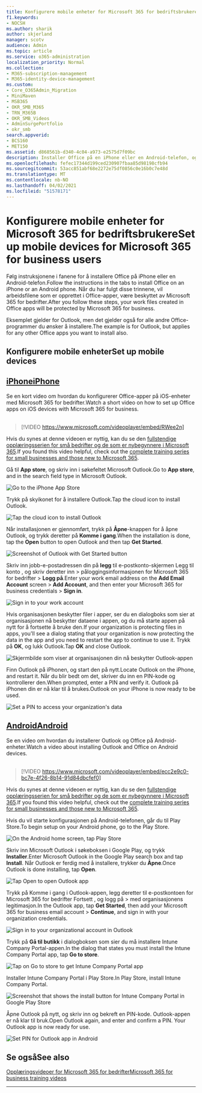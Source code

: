 ```yaml
---
title: Konfigurere mobile enheter for Microsoft 365 for bedriftsbrukere
f1.keywords:
- NOCSH
ms.author: sharik
author: skjerland
manager: scotv
audience: Admin
ms.topic: article
ms.service: o365-administration
localization_priority: Normal
ms.collection:
- M365-subscription-management
- M365-identity-device-management
ms.custom:
- Core_O365Admin_Migration
- MiniMaven
- MSB365
- OKR_SMB_M365
- TRN_M365B
- OKR_SMB_Videos
- AdminSurgePortfolio
- okr_smb
search.appverid:
- BCS160
- MET150
ms.assetid: d868561b-d340-4c04-a973-e2575d7f09bc
description: Installer Office på en iPhone eller en Android-telefon, og arbeidsfilene i Office-apper beskyttes av Microsoft 365 for bedrifter.
ms.openlocfilehash: fefec17344d199ced230907fbaa85d98198cfb94
ms.sourcegitcommit: 53acc851abf68e2272e75df0856c0e16b0c7e48d
ms.translationtype: MT
ms.contentlocale: nb-NO
ms.lasthandoff: 04/02/2021
ms.locfileid: "51578171"
---
```

# <a name="set-up-mobile-devices-for-microsoft-365-for-business-users"></a><span data-ttu-id="0d13b-103">Konfigurere mobile enheter for Microsoft 365 for bedriftsbrukere</span><span class="sxs-lookup"><span data-stu-id="0d13b-103">Set up mobile devices for Microsoft 365 for business users</span></span>

<span data-ttu-id="0d13b-104">Følg instruksjonene i fanene for å installere Office på iPhone eller en Android-telefon.</span><span class="sxs-lookup"><span data-stu-id="0d13b-104">Follow the instructions in the tabs to install Office on an iPhone or an Android phone.</span></span> <span data-ttu-id="0d13b-105">Når du har fulgt disse trinnene, vil arbeidsfilene som er opprettet i Office-apper, være beskyttet av Microsoft 365 for bedrifter.</span><span class="sxs-lookup"><span data-stu-id="0d13b-105">After you follow these steps, your work files created in Office apps will be protected by Microsoft 365 for business.</span></span>

<span data-ttu-id="0d13b-106">Eksemplet gjelder for Outlook, men det gjelder også for alle andre Office-programmer du ønsker å installere.</span><span class="sxs-lookup"><span data-stu-id="0d13b-106">The example is for Outlook, but applies for any other Office apps you want to install also.</span></span>
  
## <a name="set-up-mobile-devices"></a><span data-ttu-id="0d13b-107">Konfigurere mobile enheter</span><span class="sxs-lookup"><span data-stu-id="0d13b-107">Set up mobile devices</span></span>

## <a name="iphone"></a>[<span data-ttu-id="0d13b-108">iPhone</span><span class="sxs-lookup"><span data-stu-id="0d13b-108">iPhone</span></span>](#tab/iPhone)
  
<span data-ttu-id="0d13b-109">Se en kort video om hvordan du konfigurerer Office-apper på iOS-enheter med Microsoft 365 for bedrifter.</span><span class="sxs-lookup"><span data-stu-id="0d13b-109">Watch a short video on how to set up Office apps on iOS devices with Microsoft 365 for business.</span></span><br><br>

> [!VIDEO https://www.microsoft.com/videoplayer/embed/RWee2n] 

<span data-ttu-id="0d13b-110">Hvis du synes at denne videoen er nyttig, kan du se den [fullstendige opplæringsserien for små bedrifter og de som er nybegynnere i Microsoft 365](https://support.microsoft.com/office/6ab4bbcd-79cf-4000-a0bd-d42ce4d12816).</span><span class="sxs-lookup"><span data-stu-id="0d13b-110">If you found this video helpful, check out the [complete training series for small businesses and those new to Microsoft 365](https://support.microsoft.com/office/6ab4bbcd-79cf-4000-a0bd-d42ce4d12816).</span></span>

<span data-ttu-id="0d13b-111">Gå til **App store**, og skriv inn i søkefeltet Microsoft Outlook.</span><span class="sxs-lookup"><span data-stu-id="0d13b-111">Go to **App store**, and in the search field type in Microsoft Outlook.</span></span>
  
![Go to the iPhone App Store](../media/886913de-76e5-4883-8ed0-4eb3ec06188f.png)
  
<span data-ttu-id="0d13b-113">Trykk på skyikonet for å installere Outlook.</span><span class="sxs-lookup"><span data-stu-id="0d13b-113">Tap the cloud icon to install Outlook.</span></span>
  
![Tap the cloud icon to install Outlook](../media/665e1620-948a-4ab8-b914-dca49530142c.png)
  
<span data-ttu-id="0d13b-115">Når installasjonen er gjennomført, trykk på **Åpne**-knappen for å åpne Outlook, og trykk deretter på **Komme i gang**.</span><span class="sxs-lookup"><span data-stu-id="0d13b-115">When the installation is done, tap the **Open** button to open Outlook and then tap **Get Started**.</span></span>
  
![Screenshot of Outlook with Get Started button](../media/005bedec-ae50-4d75-b3bb-e7cef9e2561c.png)
  
<span data-ttu-id="0d13b-117">Skriv inn jobb-e-postadressen din på **legg** til e-postkonto-skjermen Legg til konto , og skriv deretter inn \> påloggingsinformasjonen for Microsoft 365 for bedrifter \> **Logg på**.</span><span class="sxs-lookup"><span data-stu-id="0d13b-117">Enter your work email address on the **Add Email Account** screen \> **Add Account**, and then enter your Microsoft 365 for business credentials \> **Sign in**.</span></span>
  
![Sign in to your work account](../media/3cef1fb5-7bec-4d3d-8542-872b731ce19f.png)
  
<span data-ttu-id="0d13b-119">Hvis organisasjonen beskytter filer i apper, ser du en dialogboks som sier at organisasjonen nå beskytter dataene i appen, og du må starte appen på nytt for å fortsette å bruke den.</span><span class="sxs-lookup"><span data-stu-id="0d13b-119">If your organization is protecting files in apps, you'll see a dialog stating that your organization is now protecting the data in the app and you need to restart the app to continue to use it.</span></span> <span data-ttu-id="0d13b-120">Trykk på **OK**, og lukk Outlook.</span><span class="sxs-lookup"><span data-stu-id="0d13b-120">Tap **OK** and close Outlook.</span></span> 
  
![Skjermbilde som viser at organisasjonen din nå beskytter Outlook-appen](../media/fb4c1c84-b1e9-42e1-8070-c13dcf79fb09.png)
  
<span data-ttu-id="0d13b-122">Finn Outlook på iPhonen, og start den på nytt.</span><span class="sxs-lookup"><span data-stu-id="0d13b-122">Locate Outlook on the iPhone, and restart it.</span></span> <span data-ttu-id="0d13b-123">Når du blir bedt om det, skriver du inn en PIN-kode og kontrollerer den.</span><span class="sxs-lookup"><span data-stu-id="0d13b-123">When prompted, enter a PIN and verify it.</span></span> <span data-ttu-id="0d13b-124">Outlook på iPhonen din er nå klar til å brukes.</span><span class="sxs-lookup"><span data-stu-id="0d13b-124">Outlook on your iPhone is now ready to be used.</span></span>
  
![Set a PIN to access your organization's data](../media/64f2630b-3164-47a4-9dd6-ca0c29ed5fb3.png)
  
## <a name="android"></a>[<span data-ttu-id="0d13b-126">Android</span><span class="sxs-lookup"><span data-stu-id="0d13b-126">Android</span></span>](#tab/Android)
  
<span data-ttu-id="0d13b-127">Se en video om hvordan du installerer Outlook og Office på Android-enheter.</span><span class="sxs-lookup"><span data-stu-id="0d13b-127">Watch a video about installing Outlook and Office on Android devices.</span></span><br><br>

> [!VIDEO https://www.microsoft.com/videoplayer/embed/ecc2e9c0-bc7e-4f26-8b14-91d84dbcfef0] 

<span data-ttu-id="0d13b-128">Hvis du synes at denne videoen er nyttig, kan du se den [fullstendige opplæringsserien for små bedrifter og de som er nybegynnere i Microsoft 365](https://support.microsoft.com/office/6ab4bbcd-79cf-4000-a0bd-d42ce4d12816).</span><span class="sxs-lookup"><span data-stu-id="0d13b-128">If you found this video helpful, check out the [complete training series for small businesses and those new to Microsoft 365](https://support.microsoft.com/office/6ab4bbcd-79cf-4000-a0bd-d42ce4d12816).</span></span>

<span data-ttu-id="0d13b-129">Hvis du vil starte konfigurasjonen på Android-telefonen, går du til Play Store.</span><span class="sxs-lookup"><span data-stu-id="0d13b-129">To begin setup on your Android phone, go to the Play Store.</span></span>
  
![On the Android home screen, tap Play Store](../media/93df88e7-c778-40e1-b35e-868ca6e97f6c.png)
  
<span data-ttu-id="0d13b-131">Skriv inn Microsoft Outlook i søkeboksen i Google Play, og trykk **Installer**.</span><span class="sxs-lookup"><span data-stu-id="0d13b-131">Enter Microsoft Outlook in the Google Play search box and tap **Install**.</span></span> <span data-ttu-id="0d13b-132">Når Outlook er ferdig med å installere, trykker du **Åpne**.</span><span class="sxs-lookup"><span data-stu-id="0d13b-132">Once Outlook is done installing, tap **Open**.</span></span>
  
![Tap Open to open Outlook app](../media/8b4c5937-8875-4b5a-a5b6-b8c6c9cd6240.png)
  
<span data-ttu-id="0d13b-134">Trykk på Komme i gang i Outlook-appen, legg deretter til e-postkontoen for Microsoft 365 for bedrifter Fortsett , og logg på \> med organisasjonens legitimasjon.</span><span class="sxs-lookup"><span data-stu-id="0d13b-134">In the Outlook app, tap **Get Started**, then add your Microsoft 365 for business email account \> **Continue**, and sign in with your organization credentials.</span></span>
  
![Sign in to your organizational account in Outlook](../media/18f67c66-4bab-4b99-94bd-080839312e29.png)
  
<span data-ttu-id="0d13b-136">Trykk på **Gå til butikk** i dialogboksen som sier du må installere Intune Company Portal-appen.</span><span class="sxs-lookup"><span data-stu-id="0d13b-136">In the dialog that states you must install the Intune Company Portal app, tap **Go to store**.</span></span>
  
![Tap on Go to store to get Intune Company Portal app](../media/a702d712-5622-45dd-a511-b1adaee63071.png)
  
<span data-ttu-id="0d13b-138">Installer Intune Company Portal i Play Store.</span><span class="sxs-lookup"><span data-stu-id="0d13b-138">In Play Store, install Intune Company Portal.</span></span>
  
![Screenshot that shows the install button for Intune Company Portal in Google Play Store](../media/5e0408f2-3f37-44dd-80ed-13ca2ac6df0c.png)
  
<span data-ttu-id="0d13b-p105">Åpne Outlook på nytt, og skriv inn og bekreft en PIN-kode. Outlook-appen er nå klar til bruk.</span><span class="sxs-lookup"><span data-stu-id="0d13b-p105">Open Outlook again, and enter and confirm a PIN. Your Outlook app is now ready for use.</span></span>
  
![Set  PIN for Outlook app in Android](../media/edb91afb-f1ed-451a-bc6b-8ccba664e055.png)

## <a name="see-also"></a><span data-ttu-id="0d13b-143">Se også</span><span class="sxs-lookup"><span data-stu-id="0d13b-143">See also</span></span>

[<span data-ttu-id="0d13b-144">Opplæringsvideoer for Microsoft 365 for bedrifter</span><span class="sxs-lookup"><span data-stu-id="0d13b-144">Microsoft 365 for business training videos</span></span>](https://support.microsoft.com/office/6ab4bbcd-79cf-4000-a0bd-d42ce4d12816)

---
